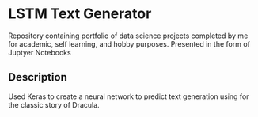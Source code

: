 # LSTM Text Generator

Repository containing portfolio of data science projects completed by me for academic, self learning, and hobby purposes. Presented in the form of Juptyer Notebooks

## Description
Used Keras to create a neural network to predict text generation using for the classic story of Dracula. 